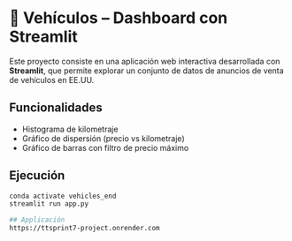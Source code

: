 # 🚗 Vehículos – Dashboard con Streamlit

Este proyecto consiste en una aplicación web interactiva desarrollada con **Streamlit**, 
que permite explorar un conjunto de datos de anuncios de venta de vehículos en EE.UU.

## Funcionalidades
- Histograma de kilometraje
- Gráfico de dispersión (precio vs kilometraje)
- Gráfico de barras con filtro de precio máximo 

## Ejecución
```bash
conda activate vehicles_end
streamlit run app.py

## Applicación
https://ttsprint7-project.onrender.com
